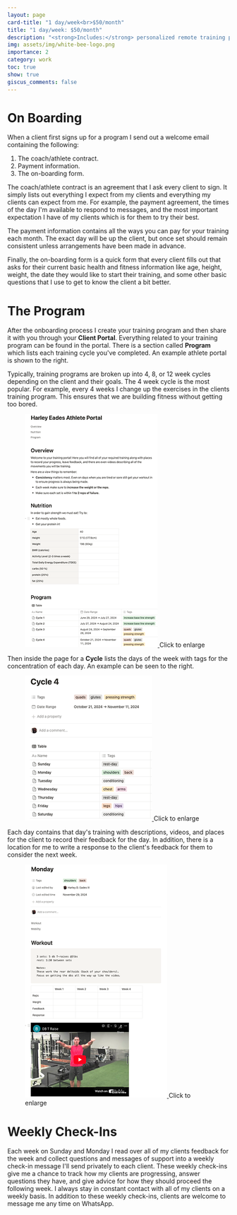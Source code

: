 ```yaml
---
layout: page
card-title: "1 day/week<br>$50/month"
title: "1 day/week: $50/month"
description: "<strong>Includes:</strong> personalized remote training program, open communication with me via WhatsApp, weekly check-ins, nutrition guidance, data and video analysis, and training feedback."
img: assets/img/white-bee-logo.png
importance: 2
category: work
toc: true
show: true
giscus_comments: false
---
```


# On Boarding

When a client first signs up for a program I send out a welcome email containing the following:

1. The coach/athlete contract.
2. Payment information.
3. The on-boarding form.

The coach/athlete contract is an agreement that I ask every client to sign. It
simply lists out everything I expect from my clients and everything my clients
can expect from me. For example, the payment agreement, the times of the day I'm
available to respond to messages, and the most important expectation I have of
my clients which is for them to try their best.

The payment information contains all the ways you can pay for your training each
month. The exact day will be up the client, but once set should remain
consistent unless arrangements have been made in advance.  

Finally, the on-boarding form is a quick form that every client fills out that
asks for their current basic health and fitness information like age, height,
weight, the date they would like to start their training, and some other basic
questions that I use to get to know the client a bit better.

# The Program

<div class="row">
     <div class="col-sm">
<p>After the onboarding process I create your training program and then share it
with you through your <strong>Client Portal</strong>. Everything related to your training program
can be found in the portal. There is a section called <strong>Program</strong> which lists each
training cycle you've completed. An example athlete portal is shown to the right.</p>

<p>Typically, training programs are broken up into 4, 8, or 12 week cycles depending on
the client and their goals. The 4 week cycle is the most popular. For example, every 4 weeks I change 
up the exercises in the clients training program. This ensures that we are building fitness 
without getting too bored. </p>
     </div>
     <div class="col-sm">
          <figure>
          <a href="/assets/img/example-athlete-portal.png">
               <img src="/assets/img/example-athlete-portal-thumbnail.png"
                    alt='Athlete portal with training overview, nutrition goals, and a structured program for strength gains.' 
                    class="border d-block img-fluid">
          </a>
          <caption>Click to enlarge</caption>
          </figure>
     </div>
</div>

<div class="row">
     <div class="col-sm">
          Then inside the page for a <strong>Cycle</strong> lists the days of the week with tags for the
          concentration of each day. An example can be seen to the right.
     </div>
     <div class="col-sm">
          <figure>
          <a href="/assets/img/example-cycle-page.png">
          <img src="/assets/img/example-cycle-page-thumbnail.png" 
               alt="An example cycle is shown headed by Cycle 4. Then there is a list of 
                    each day of the week with various
                    concentrations listed for each day." 
               class="border d-block img-fluid">
          </a>
          <caption>Click to enlarge</caption>
          </figure>
     </div>
</div>

<div class="row">
     <div class="col-sm">
          Each day contains that day's training with descriptions, videos, and places for
          the client to record their feedback for the day. In addition, there is a
          location for me to write a response to the client's feedback for them to
          consider the next week.
     </div>
     <div class="col-sm">
          <figure>
          <a href="/assets/img/example-training-day.png">
               <img src="/assets/img/example-training-day-thumbnail.png" 
                    alt="An example training day is shown with a workout description and movement videos." 
                    class="border d-block img-fluid">
          </a>
          <caption>Click to enlarge</caption>
          </figure>
     </div>
</div>

# Weekly Check-Ins

Each week on Sunday and Monday I read over all of my clients feedback for the
week and collect questions and messages of support into a weekly check-in
message I'll send privately to each client. These weekly check-ins give me a
chance to track how my clients are progressing, answer questions they have, and
give advice for how they should proceed the following week. I always stay in
constant contact with all of my clients on a weekly basis. In addition to these
weekly check-ins, clients are welcome to message me any time on WhatsApp. 
